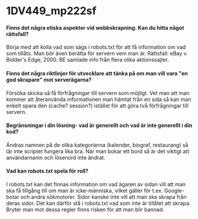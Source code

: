 # 1DV449_mp222sf

#### Finns det några etiska aspekter vid webbskrapning. Kan du hitta något rättsfall?
Börja med att kolla vad som sägs i robots.txt för att få information om vad som tillåts.
Man bör även berätta för servern vem man är.
Rättsfall: eBay v. Bidder's Edge, 2000. BE samlade info från flera olika aktionssajter.

#### Finns det några riktlinjer för utvecklare att tänka på om man vill vara "en god skrapare" mot serverägarna?
Försöka skicka så få förfrågningar till servern som möjligt. Vet man att man kommer att återanvända informationen man hämtat från en sida så kan man enkelt spara den (cache? session?) istället för att göra två förfrågningar till servern.

#### Begränsningar i din lösning- vad är generellt och vad är inte generellt i din kod?
Ändras namnen på de olika kategorierna (kalender, biograf, restaurang) så lär inte scriptet fungera lika bra. När man bokar ett bord så är det viktigt att användarnamn och lösenord inte ändrat.

#### Vad kan robots.txt spela för roll?
I robots.txt kan det finnas information om vad ägaren av sidan vill att man ska få tillgång till om man är icke-människa, vilket gäller för t.ex. Google-botar och andra sökmotorer. Sidor kanske inte vill att man ska skrapa från deras sidor. Det kan därför stå i robots.txt vad som inte är tillåtet att skrapa. Bryter man mot dessa regler finns risken för att man blir bannad.
